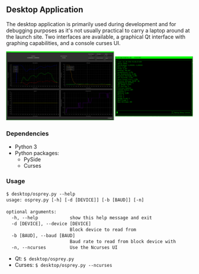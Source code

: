 ## Desktop Application

The desktop application is primarily used during development and for debugging purposes as it's not usually practical to carry a laptop around at the launch site. Two interfaces are available, a graphical Qt interface with graphing capabilities, and a console curses UI.

![](/images/desktop.png?raw=true)

### Dependencies

* Python 3
* Python packages:
  * PySide
  * Curses

### Usage

```
$ desktop/osprey.py --help
usage: osprey.py [-h] [-d [DEVICE]] [-b [BAUD]] [-n]

optional arguments:
  -h, --help            show this help message and exit
  -d [DEVICE], --device [DEVICE]
                        Block device to read from
  -b [BAUD], --baud [BAUD]
                        Baud rate to read from block device with
  -n, --ncurses         Use the Ncurses UI
```

* Qt: `$ desktop/osprey.py`
* Curses: `$ desktop/osprey.py --ncurses`

